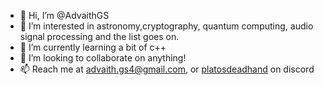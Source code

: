- 👋 Hi, I’m @AdvaithGS
- 👀 I’m interested in astronomy,cryptography, quantum computing, audio signal processing and the list goes on.
- 🌱 I’m currently learning a bit of c++ 
- 💞️ I’m looking to collaborate on  anything!
- 📫 Reach me at <a href = 'https://mailto:advaith.gs4@gmail.com'>advaith.gs4@gmail.com</a>,
      or <a href = 'https://discord.com/app'>platosdeadhand</a> on discord

<!---
AdvaithGS/AdvaithGS is a ✨ special ✨ repository because its `README.md` (this file) appears on your GitHub profile.
You can click the Preview link to take a look at your changes.
--->
